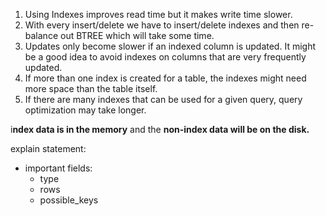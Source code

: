 
1. Using Indexes improves read time but it makes write time slower.
2. With every insert/delete we have to insert/delete indexes and then re-balance out BTREE which will take some time.
3. Updates only become slower if an indexed column is updated. It might be a good idea to avoid indexes on columns that are very frequently updated.
4. If more than one index is created for a table, the indexes might need more space than the table itself.
5. If there are many indexes that can be used for a given query, query optimization may take longer.

i**ndex data is in the memory** and the **non-index data will be on the disk.**


explain statement:
- important fields:
	- type
	- rows
	- possible_keys